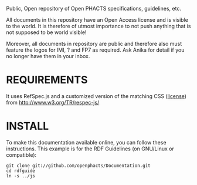 Public, Open repository of Open PHACTS specifications, guidelines, etc.

All documents in this repository have an Open Access license and is visible to the world.
It is therefore of utmost importance to not push anything that is not supposed to be
world visible!

Moreover, all documents in repository are public and therefore also must feature the
logos for IMI, ? and FP7 as required. Ask Anika for detail if you no longer have them in
your inbox.

REQUIREMENTS
============

It uses RefSpec.js and a customized version of the matching CSS
([license](http://www.w3.org/Consortium/Legal/2002/copyright-software-20021231))
from http://www.w3.org/TR/respec-js/

INSTALL
=======

To make this documentation available online, you can follow these instructions. This example is for the RDF Guidelines (on GNU/Linux or compatible):

    git clone git://github.com/openphacts/Documentation.git
    cd rdfguide
    ln -s ../js

